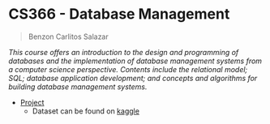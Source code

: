 # CS366 - Database Management
> Benzon Carlitos Salazar

*This course offers an introduction to the design and programming of databases and the implementation of database management systems from a computer science perspective. Contents include the relational model; SQL; database application development; and concepts and algorithms for building database management systems.*

- [Project](./Project)
	- Dataset can be found on [kaggle](https://www.kaggle.com/)
